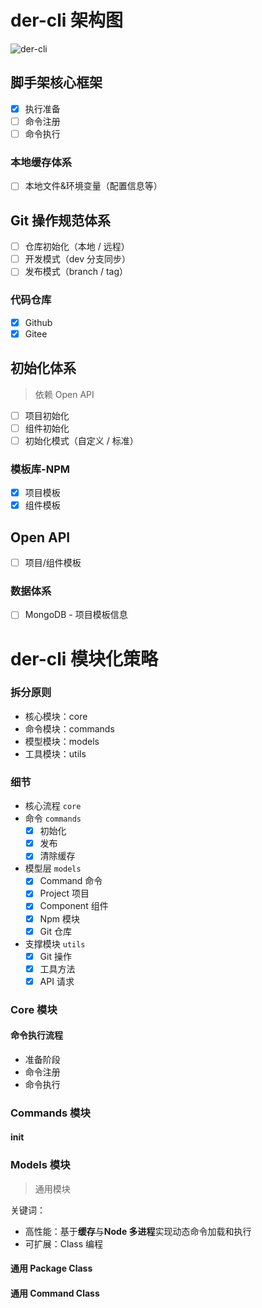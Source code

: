 # der-cli 架构图

![der-cli](https://fastly.jsdelivr.net/gh/yesmore/img/img/der-cli架构图.png)

## 脚手架核心框架

- [x] 执行准备
- [ ] 命令注册
- [ ] 命令执行

### 本地缓存体系

- [ ] 本地文件&环境变量（配置信息等）

## Git 操作规范体系

- [ ] 仓库初始化（本地 / 远程）
- [ ] 开发模式（dev 分支同步）
- [ ] 发布模式（branch / tag）

### 代码仓库

- [x] Github
- [x] Gitee

## 初始化体系

> 依赖 Open API

- [ ] 项目初始化
- [ ] 组件初始化
- [ ] 初始化模式（自定义 / 标准）

### 模板库-NPM

- [x] 项目模板
- [x] 组件模板

## Open API

- [ ] 项目/组件模板

### 数据体系

- [ ] MongoDB - 项目模板信息

# der-cli 模块化策略

### 拆分原则

- 核心模块：core
- 命令模块：commands
- 模型模块：models
- 工具模块：utils

### 细节

- 核心流程 `core`
- 命令 `commands`
  - [x] 初始化
  - [x] 发布
  - [x] 清除缓存
- 模型层 `models`
  - [x] Command 命令
  - [x] Project 项目
  - [x] Component 组件
  - [x] Npm 模块
  - [x] Git 仓库
- 支撑模块 `utils`
  - [x] Git 操作
  - [x] 工具方法
  - [x] API 请求

### Core 模块

#### 命令执行流程

- 准备阶段
- 命令注册
- 命令执行

### Commands 模块

#### init

### Models 模块

> 通用模块

关键词：

- 高性能：基于**缓存**与**Node 多进程**实现动态命令加载和执行
- 可扩展：Class 编程

#### 通用 Package Class

#### 通用 Command Class

